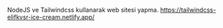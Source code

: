 
NodeJS ve Tailwindcss kullanarak web sitesi yapma. https://tailwindcss-elifkvsr-ice-cream.netlify.app/

